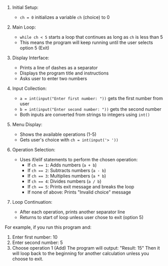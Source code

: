 1. Initial Setup:
   - `ch = 0` initializes a variable `ch` (choice) to 0

2. Main Loop:
   - `while ch < 5` starts a loop that continues as long as `ch` is less than 5
   - This means the program will keep running until the user selects option 5 (Exit)

3. Display Interface:
   - Prints a line of dashes as a separator
   - Displays the program title and instructions
   - Asks user to enter two numbers

4. Input Collection:
   - `a = int(input("Enter first number: "))` gets the first number from user
   - `b = int(input("Enter second number: "))` gets the second number
   - Both inputs are converted from strings to integers using `int()`

5. Menu Display:
   - Shows the available operations (1-5)
   - Gets user's choice with `ch = int(input('> '))`

6. Operation Selection:
   - Uses if/elif statements to perform the chosen operation:
     - If `ch == 1`: Adds numbers (`a + b`)
     - If `ch == 2`: Subtracts numbers (`a - b`)
     - If `ch == 3`: Multiplies numbers (`a * b`)
     - If `ch == 4`: Divides numbers (`a / b`)
     - If `ch == 5`: Prints exit message and breaks the loop
     - If none of above: Prints "Invalid choice" message

7. Loop Continuation:
   - After each operation, prints another separator line
   - Returns to start of loop unless user chose to exit (option 5)

For example, if you run this program and:
1. Enter first number: 10
2. Enter second number: 5
3. Choose operation 1 (Add)
The program will output: "Result: 15"
Then it will loop back to the beginning for another calculation unless you choose to exit.